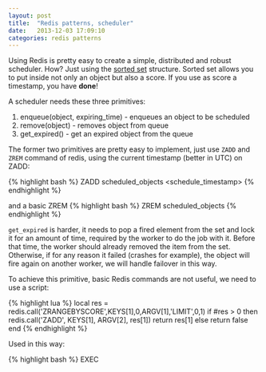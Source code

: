 ```yaml
---
layout: post
title:  "Redis patterns, scheduler"
date:   2013-12-03 17:09:10
categories: redis patterns
---
```


Using Redis is pretty easy to create a simple, distributed and robust scheduler.
How? Just using the [sorted set](http://redis.io/commands#sorted_set) structure.
Sorted set allows you to put inside not only an object but also a score.
If you use as score a timestamp, you have **done**!

A scheduler needs these three primitives:

1. enqueue(object, expiring_time) - enqueues an object to be scheduled
2. remove(object) - removes object from queue
3. get_expired() - get an expired object from the queue

The former two primitives are pretty easy to implement, just use `ZADD` and `ZREM` command of redis, using the current timestamp (better in UTC) on ZADD:

{% highlight bash %}
ZADD scheduled_objects <schedule_timestamp> <object-id>
{% endhighlight %}

and a basic ZREM
{% highlight bash %}
ZREM scheduled_objects <object-id>
{% endhighlight %}

`get_expired` is harder, it needs to pop a fired element from the set and lock it
for an amount of time, required by the worker to do the job with it.
Before that time, the worker should already removed the item from the set.
Otherwise, if for any reason it failed (crashes for example), the object will
fire again on another worker, we will handle failover in this way.

To achieve this primitive, basic Redis commands are not useful, we need to use a script:

{% highlight lua %}
local res = redis.call('ZRANGEBYSCORE',KEYS[1],0,ARGV[1],'LIMIT',0,1)
if #res > 0 then
  redis.call('ZADD', KEYS[1], ARGV[2], res[1])
  return res[1]
else
  return false
end
{% endhighlight %}

Used in this way:

{% highlight bash %}
EXEC <script> 1 scheduled_objects <now> <now+lock_for> 
{% endhighlight %}

Finally you need a process-worker, written in any language you want that
every N seconds polls redis using get_expired() primitive, getting jobs and running the work.

Conclusion:

Polling, scheduling precision of >= 0 and < polling interval. Bad words?
Probably, but I think may be good tradeoff if the result is a scheduler with no master/slaves synchonizations, simplicity and robust failover.